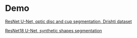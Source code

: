# Demo

[ResNet U-Net, optic disc and cup segmentation, Drishti dataset](https://colab.research.google.com/github/jinglescode/meditorch/blob/master/demo/unet_resnet_drishti_segmentation.ipynb)

[ResNet18 U-Net, synthetic shapes segmentation](https://colab.research.google.com/github/jinglescode/meditorch/blob/master/demo/unet_resnet_synthetic_images_segmentation.ipynb)